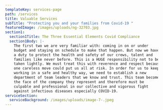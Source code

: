 ```yaml
---
templateKey: services-page
path: /services
title: Valuable Services
subTitle: "Protecting you and your families from Covid-19 "
featuredImage: /images/uploads/ng-32703.jpg
section1:
  section1Title: The Three Essential Elements Covid Compliance
  section1Body: |-
    The first two we are very familiar with: coming in on or under
    budget and staying on schedule to make that happen. But now we have
    a duty to protect the health and safety of our crews, talent and
    families like never before. This is a HUGE responsibility not to be
    taken lightly. We must treat this with reverence and respect because
    one careless move could put us all at risk. In order for us to keep
    working in a safe and healthy way, we need to establish a new
    department of team leaders that we know and trust. This team becomes
    the face of the company they represent and therefore must be
    culpable and professional in our collective and vigorous fight
    against infectious diseases especially COVID-19.
serviceSection:
  serviceBackground: /images/uploads/image-7-.jpeg
---
```

